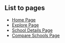 ## List to pages

* [Home Page](https://sushil333.github.io/jdmr/home.html)
* [Explore Page](https://sushil333.github.io/jdmr/explore.html)
* [School Details Page](https://sushil333.github.io/jdmr/school-details.html)
* [Compare Schools Page](https://sushil333.github.io/jdmr/compare-schools.html)